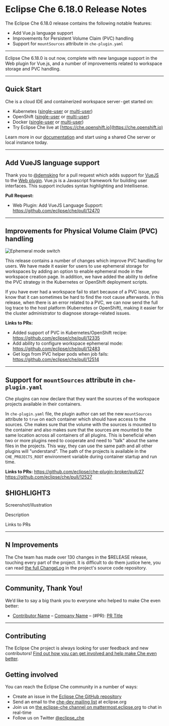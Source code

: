 # Eclipse Che 6.18.0 Release Notes

The Eclipse Che 6.18.0 release contains the following notable features:
 
* Add Vue.js language support
* Improvements for Persistent Volume Claim (PVC) handling
* Support for `mountSources` attribute in `che-plugin.yaml`

---

Eclipse Che 6.18.0 is out now, complete with new language support in the Web plugin for Vue.js,
and a number of improvements related to workspace storage and PVC handling.

---

## Quick Start

Che is a cloud IDE and containerized workspace server - get started on:

* Kubernetes ([single-user](https://www.eclipse.org/che/docs/kubernetes-single-user.html) or [multi-user](https://www.eclipse.org/che/docs/kubernetes-multi-user.html))
* OpenShift ([single-user](https://www.eclipse.org/che/docs/openshift-single-user.html) or [multi-user](https://www.eclipse.org/che/docs/openshift-multi-user.html))
* Docker ([single-user](https://www.eclipse.org/che/docs/docker-single-user.html) or [multi-user](https://www.eclipse.org/che/docs/docker-multi-user.html))
* Try Eclipse Che live at [https://che.openshift.io](https://che.openshift.io)

Learn more in our [documentation](https://www.eclipse.org/che/docs/infra-support.html) and start using a shared Che server or local instance today.

---

## Add VueJS language support

Thank you to [@demsking](https://github.com/demsking) for a pull
request which adds support for [VueJS](https://vuejs.org/) to the
[Web plugin](https://github.com/eclipse/che/tree/master/plugins/plugin-web).
Vue.js is a Javascript framework for building user interfaces. This support
includes syntax highlighting and Intellisense.

**Pull Request:**

* Web Plugin: Add VueJS Language Support: https://github.com/eclipse/che/pull/12470
---

## Improvements for Physical Volume Claim (PVC) handling

![Ephemeral mode switch](https://user-images.githubusercontent.com/1611939/51479083-f50b4580-1d95-11e9-9eb7-0b0e3351cda8.png)

This release contains a number of changes which improve PVC handling for
users. We have made it easier for users to use ephemeral storage for
workspaces by adding an option to enable ephemeral mode in the workspace
creation page. In addition, we have added the ability to define the PVC
strategy in the Kubernetes or OpenShift deployment scripts.

If you have ever had a workspace fail to start because of a PVC issue, you
know that it can sometimes be hard to find the root cause afterwards. In
this release, when there is an error related to a PVC, we can now send the
full log trace to the host platform (Kubernetes or OpenShift), making it
easier for the cluster administrator to diagnose storage-related issues.

**Links to PRs:**

* Added support of PVC in Kubernetes/OpenShift recipe: https://github.com/eclipse/che/pull/12335
* Add ability to configure workspace ephemeral mode: https://github.com/eclipse/che/pull/12483
* Get logs from PVC helper pods when job fails: https://github.com/eclipse/che/pull/12514

---

## Support for `mountSources` attribute in `che-plugin.yaml`

Che plugins can now declare that they want the sources of the workspace projects available in their
containers.

In `che-plugin.yaml` file, the plugin author can set the new `mountSources` attribute to `true` on
each container which should have access to the sources. Che makes sure that the volume with
the sources is mounted to the container and also makes sure that the sources are mounted to the same
location across all containers of all plugins. This is beneficial when two or more plugins need
to cooperate and need to "talk" about the same files in the projects. This way, they can use the
same path and all other plugins will "understand". The path of the projects is available in the
`CHE_PROJECTS_ROOT` environment variable during container startup and run time.

**Links to PRs:**
https://github.com/eclipse/che-plugin-broker/pull/27
https://github.com/eclipse/che/pull/12527

## $HIGHLIGHT3

Screenshot/illustration

Description

Links to PRs

---

## N Improvements

The Che team has made over 130 changes in the $RELEASE release, touching every part of the project. It is difficult to do them justice here, you can read [the full ChangeLog](https://github.com/eclipse/che/blob/master/CHANGELOG.md#6130-2018-10-24) in the project's source code repository.

---

## Community, Thank You!

We’d like to say a big thank you to everyone who helped to make Che even better:

* [Contributor Name](<PROFILE_URL>) – [Company Name](<COMPANY_URL>) – (#PR): [PR Title](<PR_URL>)

---

## Contributing

The Eclipse Che project is always looking for user feedback and new contributors! [Find out how you can get involved and help make Che even better](https://github.com/eclipse/che/blob/master/CONTRIBUTING.md).

## Getting involved

You can reach the Eclipse Che community in a number of ways:

* Create an issue in the [Eclipse Che GitHub repository](https://github.com/eclipse/che/)
* Send an email to the [che-dev mailing list](https://accounts.eclipse.org/mailing-list/che-dev) at eclipse.org
* Join us on [the eclipse-che channel on mattermost.eclipse.org](https://mattermost.eclipse.org/eclipse/channels/eclipse-che) to chat in real-time
* Follow us on Twitter [@eclipse_che](https://twitter.com/eclipse_che)

